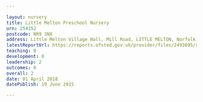 ```yaml
---

layout: nursery
title: Little Melton Preschool Nursery
urn: 254152
postcode: NR9 3NX
address: Little Melton Village Hall, Mill Road, LITTLE MELTON, Norfolk, NR9 3NX
latestReportUrl: https://reports.ofsted.gov.uk/provider/files/2493695/urn/254152.pdf
teaching: 0
development: 0
leadership: 2
outcomes: 0
overall: 2
date: 01 April 2018 
datePublish: 19 June 2015

---
```

